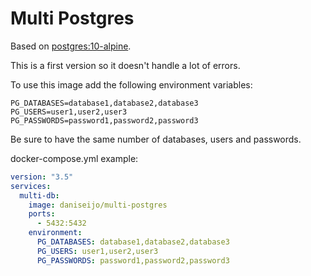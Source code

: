 # Multi Postgres

Based on [postgres:10-alpine](https://github.com/docker-library/postgres/blob/cc305ee1c59d93ac1808108edda6556b879374a4/10/alpine/Dockerfile).

This is a first version so it doesn't handle a lot of errors.

To use this image add the following environment variables:

```
PG_DATABASES=database1,database2,database3
PG_USERS=user1,user2,user3
PG_PASSWORDS=password1,password2,password3
```

Be sure to have the same number of databases, users and passwords.

docker-compose.yml example:

```yml
version: "3.5"
services:
  multi-db:
    image: daniseijo/multi-postgres
    ports:
      - 5432:5432
    environment:
      PG_DATABASES: database1,database2,database3
      PG_USERS: user1,user2,user3
      PG_PASSWORDS: password1,password2,password3
```
